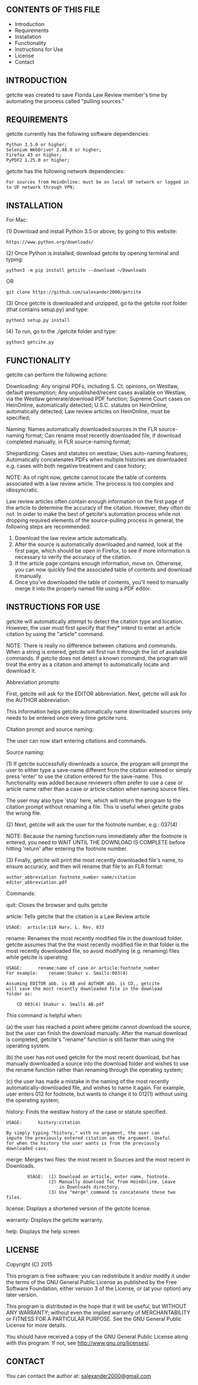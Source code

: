 CONTENTS OF THIS FILE
---------------------
   
 * Introduction
 * Requirements
 * Installation
 * Functionality
 * Instructions for Use
 * License
 * Contact

INTRODUCTION
------------

 getcite was created to save Florida Law Review member's time by automating
 the process called "pulling sources." 

REQUIREMENTS
------------

 getcite currently has the following software dependencies:

 	Python 3.5.0 or higher;
 	Selenium WebDriver 2.48.0 or higher;
	Firefox 43 or higher;
	PyPDF2 1.25.0 or higher;

 getcite has the following network dependencies:

	For sources from HeinOnline: must be on local UF network or logged in 
	to UF network through VPN;

INSTALLATION
------------

 For Mac:

 (1) Download and install Python 3.5 or above, by going to this website:
		
	https://www.python.org/downloads/

 (2) Once Python is installed, download getcite by opening terminal and 
	 typing: 
		
	python3 -m pip install getcite --download ~/Downloads

 OR

	git clone https://github.com/salexander2000/getcite

(3) Once getcite is downloaded and unzipped, go to the getcite root 
	folder (that contains setup.py) and type:

	python3 setup.py install

(4) To run, go to the ./getcite folder and type:

	python3 getcite.py


FUNCTIONALITY
-------------

 getcite can perform the following actions:

 Downloading:
	Any original PDFs, including S. Ct. opinions, on Westlaw, default 
		presumption;
	Any unpublished/recent cases available on Westlaw, via the Westlaw 
		generate/download PDF function;
	Supreme Court cases on HeinOnline, automatically detected;
	U.S.C. statutes on HeinOnline, automatically detected;
	Law review articles on HeinOnline, must be specified;

 Naming:
	Names automatically downloaded sources in the FLR source-naming 
		format; 
	Can rename most recently downloaded file, if download 
		completed manually, in FLR source-naming format;

 Shepardizing:
	Cases and statutes on westlaw;
	Uses auto-naming features;
	Automatically concatenates PDFs when multiple histories are downloaded
		e.g. cases with both negative treatment and case history;

NOTE: As of right now, getcite cannot locate the table of contents
associated with a law review article. The process is too complex and
idiosyncratic. 

Law review articles often contain enough information on the first page 
of the article to determine the accuracy of the citation. However, they 
often do not. In order to make the best of getcite's automation process 
while not dropping required elements of the source-pulling process in 
general, the following steps are recommended:

1) Download the law review article automatically.
2) After the source is automatically downloaded and named, look at
	the first page, which should be open in Firefox, to see if more
	information is necessary to verify the accuracy of the citation.
3) If the article page contains enough information, move on. 
	Otherwise, you can now quickly find the associated table of 
	contents and download it manually.
4) Once you've downloaded the table of contents, you'll need to 
	manually merge it into the properly named file using a PDF 
	editor.


INSTRUCTIONS FOR USE
--------------------

 getcite will automatically attempt to detect the citation type and location. 
 However, the user must first specify that they* intend to enter an article
 citation by using the "article" command.

 NOTE: There is really no difference between citations and commands. When a 
 string is entered, getcite will first run it through the list of available
 commands. If getcite does not detect a known command, the program will treat 
 the entry as a citation and attempt to automatically locate and download it.

 Abbreviation prompts:

 First, getcite will ask for the EDITOR abbreviation. Next, getcite will
 ask for the AUTHOR abbreviation. 

 This information helps getcite automatically name downloaded sources 
 only needs to be entered once every time getcite runs.

 Citation prompt and source naming: 

 The user can now start entering citations and commands. 

 Source naming:

 (1) If getcite successfully downloads a source, the program will prompt the 
 user to either type a save-name different from the citation entered or 
 simply press 'enter' to use the citation entered for the save-name. This
 functionality was added because reviewers often prefer to use a case or
 article name rather than a case or article citation when naming source 
 files.

 The user may also type 'stop' here, which will return the program to the
 citation prompt without renaming a file. This is useful when getcite grabs
 the wrong file.

 (2) Next, getcite will ask the user for the footnote number, e.g.: 037(4) 

 NOTE: Because the naming function runs immediately after the footnote is 
 entered, you need to WAIT UNTIL THE DOWNLOAD IS COMPLETE before hitting
 'return' after entering the footnote number. 

 (3) Finally, getcite will print the most recently downloaded file's name, to
 ensure accuracy, and then will rename that file to an FLR format: 

 	author_abbreviation footnote_number name/citation editor_abbreviation.pdf

 Commands:

 quit:		Closes the browser and quits getcite

 article: 	Tells getcite that the citation is a Law Review article

 	USAGE:	article:118 Harv. L. Rev. 833

 rename:	Renames the most recently modified file in the download 
			folder. getcite assumes that the the most recently modified 
			file in that folder is the most recently downloaded file, so 
			avoid modifying (e.g. renaming) files while getcite is 
			operating

	USAGE: 		rename:name of case or article:footnote_number
	For example: 	rename:Shakur v. Smalls:003(4) 

	Assuming EDITOR abb. is AB and AUTHOR abb. is CD,, getcite 
	will save the most recently downloaded file in the download 
	folder as: 

		CD 003(4) Shakur v. Smalls AB.pdf
			
 This command is helpful when: 

 (a) the user has reached a point where getcite cannot download 
 the source, but the user can finish the download manually.
 After the manual download is completed, getcite's "rename"
 function is still faster than using the operating system. 

 (b) the user has not used getcite for the most recent download, 
 but has manually downloaded a source into the download folder 
 and wishes to use the rename function rather than renaming
 through the operating system;

 (c) the user has made a mistake in the naming of the most
 recently automatically-downloaded file, and wishes to name it
 again. For example, user enters 012 for footnote, but wants to
 change it to 012(1) without using the operating system;

 history:    Finds the westlaw history of the case or statute specified.
            	
	USAGE:      history:citation

    By simply typing "history," with no argument, the user can
    impute the previously entered citation as the argument. Useful
    for when the history the user wants is from the previously
    downloaded case.

 merge:		Merges two files: the most recent in Sources and the most
            recent in Downloads.

            USAGE:  (1) Download an article, enter name, footnote.
                    (2) Manually download ToC from HeinOnline. Leave
                        in Downloads directory.
                    (3) Use "merge" command to concatenate these two files.
	
 license:     Displays a shortened version of the getcite license.
    
 warranty:    Displays the getcite warranty.

 help: 		  Displays the help screen


LICENSE
-------
   
 Copyright (C) 2015

 This program is free software: you can redistribute it and/or modify it under 
 the terms of the GNU General Public License as published by the Free Software 
 Foundation, either version 3 of the License, or (at your option) any later 
 version.

 This program is distributed in the hope that it will be useful, but WITHOUT 
 ANY WARRANTY; without even the implied warranty of MERCHANTABILITY or 
 FITNESS FOR A PARTICULAR PURPOSE.  See the GNU General Public License for 
 more details.

 You should have received a copy of the GNU General Public License along with 
 this program.  If not, see <http://www.gnu.org/licenses/>.

CONTACT
-------

 You can contact the author at: salexander2000@gmail.com
 
